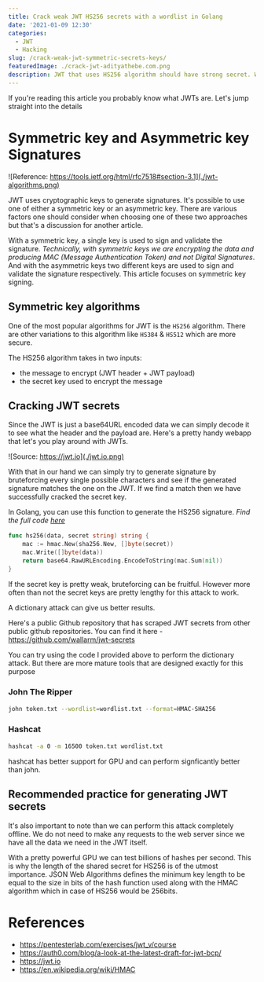 ```yaml
---
title: Crack weak JWT HS256 secrets with a wordlist in Golang
date: '2021-01-09 12:30'
categories:
  - JWT
  - Hacking
slug: /crack-weak-jwt-symmetric-secrets-keys/
featuredImage: ./crack-jwt-adityathebe.com.png
description: JWT that uses HS256 algorithm should have strong secret. Weak secrets can be bruteforced or a dictionary attack can reveal the secret key
---
```


If you're reading this article you probably know what JWTs are. Let's jump straight into the details

# Symmetric key and Asymmetric key Signatures

![Reference: https://tools.ietf.org/html/rfc7518#section-3.1](./jwt-algorithms.png)

JWT uses cryptographic keys to generate signatures. It's possible to use one of either a symmetric key or an asymmetric key. There are various factors one should consider when choosing one of these two approaches but that's a discussion for another article.

With a symmetric key, a single key is used to sign and validate the signature. _Technically, with symmetric keys we are encrypting the data and producing MAC (Message Authentication Token) and not Digital Signatures_. And with the asymmetric keys two different keys are used to sign and validate the signature respectively. This article focuses on symmetric key signing.

## Symmetric key algorithms

One of the most popular algorithms for JWT is the `HS256` algorithm. There are other variations to this algorithm like `HS384` & `HS512` which are more secure.

The HS256 algorithm takes in two inputs:

- the message to encrypt (JWT header + JWT payload)
- the secret key used to encrypt the message

## Cracking JWT secrets

Since the JWT is just a base64URL encoded data we can simply decode it to see what the header and the payload are. Here's a pretty handy webapp that let's you play around with JWTs.

![Source: https://jwt.io](./jwt.io.png)

With that in our hand we can simply try to generate signature by bruteforcing every single possible characters and see if the generated signature matches the one on the JWT. If we find a match then we have successfully cracked the secret key.

In Golang, you can use this function to generate the HS256 signature. _Find the full code [here](https://github.com/adityathebe/jwt-wordlist-cracker)_

```go
func hs256(data, secret string) string {
	mac := hmac.New(sha256.New, []byte(secret))
	mac.Write([]byte(data))
	return base64.RawURLEncoding.EncodeToString(mac.Sum(nil))
}
```

If the secret key is pretty weak, bruteforcing can be fruitful. However more often than not the secret keys are pretty lengthy for this attack to work.

A dictionary attack can give us better results.

Here's a public Github repository that has scraped JWT secrets from other public github repositories. You can find it here - https://github.com/wallarm/jwt-secrets

You can try using the code I provided above to perform the dictionary attack. But there are more mature tools that are designed exactly for this purpose

### John The Ripper

```bash
john token.txt --wordlist=wordlist.txt --format=HMAC-SHA256
```

### Hashcat

```bash
hashcat -a 0 -m 16500 token.txt wordlist.txt
```

hashcat has better support for GPU and can perform signficantly better than john.

## Recommended practice for generating JWT secrets

It's also important to note than we can perform this attack completely offline. We do not need to make any requests to the web server since we have all the data we need in the JWT itself.

 With a pretty powerful GPU we can test billions of hashes per second. This is why the length of the shared secret for HS256 is of the utmost importance. JSON Web Algorithms defines the minimum key length to be equal to the size in bits of the hash function used along with the HMAC algorithm which in case of HS256 would be 256bits.

# References

- https://pentesterlab.com/exercises/jwt_v/course
- https://auth0.com/blog/a-look-at-the-latest-draft-for-jwt-bcp/
- https://jwt.io
- https://en.wikipedia.org/wiki/HMAC
